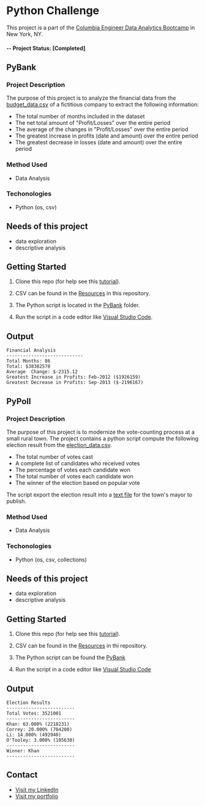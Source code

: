 
# Python Challenge
This project is a part of the [Columbia Engineer Data Analytics Bootcamp](https://bootcamp.cvn.columbia.edu/data/nyc/landing/?s=Google-Brand&pkw=%2Bdata%20%2Banalytics%20%2Bcolumbia&pcrid=392444639754&pmt=b&utm_source=google&utm_medium=cpc&utm_campaign=%5BS%5D_GRD_Data_Brand_ALL_NYC_BMM_New&utm_term=%2Bdata%20%2Banalytics%20%2Bcolumbia&utm_content=392444639754&s=google&k=%2Bdata%20%2Banalytics%20%2Bcolumbia&gclid=Cj0KCQiA2b7uBRDsARIsAEE9XpFH-2wU0-_7jtxCV_PCkGBR0prlyKtvpF2-nAWU1tO4oYci5h1QStsaAsg5EALw_wcB&gclsrc=aw.ds) in New York, NY.

#### -- Project Status: [Completed]

## PyBank
### Project Description
The purpose of this project is to analyze the financial data from the [budget_data.csv](https://github.com/CarolineDelva/PyBank-PyPoll-Python-Challenge/blob/master/Resources/budget_data.csv) of a fictitious company to extract the following information:

* The total number of months included in the dataset
* The net total amount of "Profit/Losses" over the entire period
* The average of the changes in "Profit/Losses" over the entire period
* The greatest increase in profits (date and amount) over the entire period
* The greatest decrease in losses (date and amount) over the entire period

### Method Used
* Data Analysis


### Techonologies 
* Python (os, csv)


## Needs of this project
- data exploration
- descriptive analysis


## Getting Started

1. Clone this repo (for help see this [tutorial](https://help.github.com/articles/cloning-a-repository/)).
2. CSV can be found in the [Resources](https://github.com/CarolineDelva/PyBank-PyPoll-Python-Challenge/tree/master/Resources) in this repository.
    
3. The Python script is located in the [PyBank](https://github.com/CarolineDelva/PyBank-PyPoll-Python-Challenge/blob/master/PyBank/main2.py) folder.
4. Run the script in a code editor like [Visual Studio Code](https://code.visualstudio.com/).

## Output 
```
Financial Analysis
----------------------------
Total Months: 86
Total: $38382578
Average  Change: $-2315.12
Greatest Increase in Profits: Feb-2012 ($1926159)
Greatest Decrease in Profits: Sep-2013 ($-2196167)
```



## PyPoll
### Project Description
The purpose of this project is to modernize the vote-counting process at a small rural town. The project contains a python script compute the following election result from the [election_data.csv](https://github.com/CarolineDelva/PyBank-PyPoll-Python-Challenge/blob/master/Resources/election_data.csv). 

* The total number of votes cast
* A complete list of candidates who received votes
* The percentage of votes each candidate won
* The total number of votes each candidate won
* The winner of the election based on popular vote

The script export the election result into a [text file](https://github.com/CarolineDelva/PyBank-PyPoll-Python-Challenge/blob/master/PyPoll/output.txt) for the town's mayor to publish.

### Method Used
* Data Analysis


### Techonologies 
* Python (os, csv, collections)


## Needs of this project
- data exploration
- descriptive analysis


## Getting Started

1. Clone this repo (for help see this [tutorial](https://help.github.com/articles/cloning-a-repository/)).
2. CSV can be found in the [Resources](https://github.com/CarolineDelva/PyBank-PyPoll-Python-Challenge/blob/master/Resources/election_data.csv) in thi repository.
    
3. The Python script can be found the [PyBank](https://github.com/CarolineDelva/PyBank-PyPoll-Python-Challenge/blob/master/PyBank/main2.py)
4. Run the script in a code editor like [Visual Studio Code](https://code.visualstudio.com/)

## Output 
```
Election Results
-------------------------
Total Votes: 3521001
-------------------------
Khan: 63.000% (2218231)
Correy: 20.000% (704200)
Li: 14.000% (492940)
O'Tooley: 3.000% (105630)
-------------------------
Winner: Khan
-------------------------

```


## Contact
* [Visit my LinkedIn](https://www.linkedin.com/in/caroline-delva-5184a172/) 
* [Visit my portfolio](https://carolinedelva.github.io/CarolineDelvaPortfolio/) 